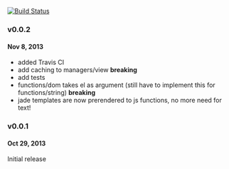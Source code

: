 [![Build Status](https://travis-ci.org/HuygensING/hilib.png)](https://travis-ci.org/HuygensING/hilib)

### v0.0.2
#### Nov 8, 2013
- added Travis CI
- add caching to managers/view **breaking**
- add tests
- functions/dom takes el as argument (still have to implement this for functions/string) **breaking**
- jade templates are now prerendered to js functions, no more need for text!


### v0.0.1
#### Oct 29, 2013
Initial release

